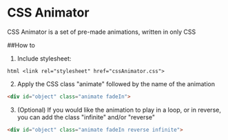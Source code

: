 # CSS Animator

CSS Animator is a set of pre-made animations, written in only CSS

##How to

1. Include stylesheet:

```
html <link rel="stylesheet" href="cssAnimator.css"> 
```

2. Apply the CSS class "animate" followed by the name of the animation 

```html
<div id="object" class="animate fadeIn">
```

3. (Optional) If you would like the animation to play in a loop, or in reverse, you can add the class "infinite" and/or "reverse"
```html
<div id="object" class="animate fadeIn reverse infinite">
```
